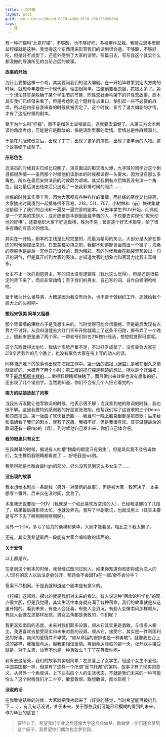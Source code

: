 ```yaml
---
title: 北京柠檬
layout: post
guid: urn:uuid:ac28bead-627d-4d6d-8f78-d981730908b8
tags:
  - 路
---
```


有一种柠檬叫“北京柠檬”，不够酸，也不够好吃，多被用作盆栽。我猜左思手里那盆柠檬就是这种。我觉得这个东西用来形容我们的话剧很合适，不够酸，不够好吃，但是好歹成型了，还意外受到了大家的谬赞。写篇日志，写写我这个其实什么都没做的导演所见的台前台后的故事。

__故事的开始__

为什么要排这样一个戏，其实要问我们的温大编剧。在一开始毕联策划定大方向的时候，就想今年要做一个现代剧。理由很简单，古装剧要租衣服，花钱太多了。第一个想法其实是脱胎于某个学生节的节目，同性恋社会构架下的异性恋故事。剧本其实我们已经借来看了，但是考虑到这个题材有点重口，怕引起一些不必要的麻烦，所以在内部自我审查的时候就被否定了。这个时候，多亏了温大编剧的才情，才有了这版柠檬的剧本。

至于为什么叫“柠檬”，而不是榴莲土豆哈密瓜，这就要去温健了。从第三方文本解读的角度考虑，可能是它是酸酸的，像是话剧里面的爱情。爱情总是件麻烦事儿。

于是在几版修改之后，出现了丁丁，出现了更多的演员，出现了更丰满的人物。这个故事终于成型了。

__形形色色__

选演员的时候其实已经比较晚了。演员面试的那天很火爆，九字班的同学对这个剧目都很热情——虽然那个时候他们读剧本的时候都读得一头雾水。因为没有那么多角色，所以在最后安排演员的时候颇为艰难。其实我倒有点后悔我没有演一个角色，因为最后演出结束后只出现了一张我彩排时候的照片……

排练的时候其实很辛苦，因为大家都有各种各样的事情，而排练的密度又比较高，大家抽出时间凑到一起排练很不容易。218，511，707，小树林和（前）快递集散地都留下了我们的台词和一遍又一遍完善的剧本。从去年学生节DV开始，闫伟就是一个完美的策划人；成哥应该是本剧里面最辛苦的人，不仅要去实现他“惊天动地的好棋”，还要组织大家下好这盘棋，殊为不易；曾哥是个好艺术指导，给了很多有趣的有意义的想法。

其实在一开始，剧本的主线是比较完整的，而最为精彩的笑点，大部分是大家在排练的时候碰撞出来的。在去蒙楼彩排之前，我都不知道郜哥会掏出一个镜子；海桑的西服也是最后一天他自己设计的，颇为精彩。有的时候我会在脑袋里预设出一句话的语气，但是真正听到大家的表演，才知道大家的想象力和表现力比我丰富得多。

女主不止一次的抱怨男主，写的词太没有逻辑性（我也这么觉得），但是还是很稳定的背下来了，而且非常动情；至于我们的男主，自己写的词，自作自受吧哈哈哈。

至于我为什么当导演，大概是因为我没有角色，也不善于做组织工作，那就给我个高大上的头衔吧~

__想起来很美 简单又粗暴__

那个背景墙的糟糕点子是我想出来的。当时觉得可能会很震撼，但是最后发现有点费力不讨好。从我和温健去大红门买布开始就踏上了这条不归路，撕布弄了一个晚上，缝起来更是通了两个宵。一帮老爷们趴在218做针线活，想想就觉得可爱呢。

这个东西做得太匆忙，我估计形势严重不足，不过好歹成型了，没有辜负大家在218辛苦劳作的几个晚上，也没有辜负大家在布上写的动人的话。

同样骑虎难下的故事也出现在海报工作中。[第一版的海报（迷宫）](http://fmn.rrimg.com/fmn065/20130505/2145/large_bDpY_7f0000013e8e118e.jpg)是我在很久之前就做好的，大概弄了两个小时；第二版的[捏柠檬](http://fmn.rrimg.com/fmn065/20130509/1615/large_bX53_574600000877118f.jpg)是翘楚的想法，所以是个好海报；至于[最后那版主楼的](http://fmn.xnpic.com/fmn056/20130514/1000/large_NP7f_059a00009004118e.jpg)……做得我眼睛都快瞎了。而且做出来效果也没有想象的好，还出现了几个错别字。当然我知道，你们不会有几个人把它看完的~

__南方的姑娘放起了风筝__

当我告诉温健让他写歌词的时候，他表示很不解；当我拿到他的歌词的时候，我也很不解。这里我要特别感谢我的好朋友张海旭，他帮我们写了这首歌的三个Demo和四首插曲。第一版曲子欢快且洗脑——我当时一晚上脑袋里都是那首歌；后来给张海旭看了我们的剧本，就有了[这版](http://www.tudou.com/programs/view/kd5PTZ7ZSi4/)。我唱不好，但是我很喜欢。其实温健最后的歌词还有一段rap的（误），到时候他自己发出来，你们自己体会吧。

__我的眼里只有女生__

在我谢幕的时候，据说有人吐槽“魏磊的眼里只有男生”。但是其实我不会告诉你们，女生舞蹈我眼睛都看直了……好吧我是ws男。

我觉得那是本晚会最high的部分。好久没有见到这么多女生了……

__没出现的故事__

我本想给本剧加一条副线（另外一对情侣的故事），但是被大家一致否决了。本来想写个番外，后来实在没时间，食言了。

本来我还说要拍一个DV（我就是一个如此喜欢放空炮的人），已经和温健拍了几段了，结果最后摄影师太忙，也就没弄完。我写了半副歌词，也就没用上（其实主要是写不下去了啊啊啊啊啊啊啊）。

另外一个DV，多亏了给力的桑祺和柴华，大家才能看见。相比之下我太懒了。

还有，其实我希望最后一段能有大家合唱校歌的场面的。

__关于爱情__

以上都是兴。

在拿到这个剧本的时候，我曾经试图问过别人，如果你知道你和即将成为恋人的人/现在的恋人以后注定会分开，那还会不会跟Ta在一起/会不会分手？

答案不尽相同。于是我就知道这个剧本是有意义的。

《柠檬》这部戏，探讨的就是我们对未来的看法。有人说这种“宿命论科学化”的观点很大胆，但是我觉得，其实生活中本身就充满了各种宿命。我们的故事就是从这里开始的。看到未来，有些人会狂喜，有些人会消沉，有些人会像南风那样顺从，有些人会像左思那样反抗。男女主角都是勇敢的，你们呢？

我更喜欢南风的态度。未来对我们颇多设置，顺从它其实更是勇敢。与很多人相比，我更喜欢去接受现实和未来对我的设置。顺从它，接受它，其实是一件利国利民的好事。南风的爱情并不卑微。“顺从命运的安排也是一种勇敢”。就像我在台上说的那样，我相信命运，但我更相信爱情。等到命运降临的那一天，张开双手接受就是。对于左思，放弃不也是一种勇敢么？丁丁在等着你呢~

剥离去这层壳，我们的故事其实很简单：左思爱上了女学生，但这个女生不爱他。中国美国都一样，但是有了这样一个所谓“反乌托邦”的架构，故事才有了现实的意义。从另外一个角度讲，上下左右四个人的生活状态，不就是我们未来的一种可能性么？这个时候我们才二十岁，敢爱敢恨，敢想敢做，而以后呢？

__没说的话__

在我致谢结束的时候，大家就把我抬起来了（好爽的感觉，当时希望能再被扔几下……），有几句话没说，关于未来，关于那些我们可能已经模糊的看到的未来，作为毕业的感言：

>要毕业了，希望我们毕业之后还像大学这样会做梦，敢做梦：你们还会梦到这个园子，我希望你们偶尔也会梦到我。

